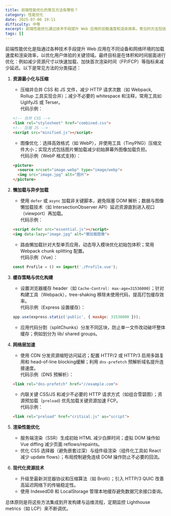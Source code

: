 ```yaml
---
title: 前端性能优化的常见方法有哪些？
category: 性能优化
date: 2025-07-06 19:11
difficulty: 中等
excerpt: 前端性能优化通过技术手段提升 Web 应用的加载速度和渲染效率。常见的方法包括资源压缩、懒加载、缓存策略和网络加速等。
tags: []
---
```

前端性能优化是指通过各种技术手段提升 Web 应用在不同设备和网络环境的加载速度和渲染效率，以优化用户体验的关键领域。最终目标是在体积和时间层面进行优化：例如减少资源尺寸以快速加载、加快首次渲染时间（FP/FCP）等指标来减少延迟。以下是常见方法的分类描述：

1. **资源最小化与压缩**  
   - 压缩并合并 CSS 和 JS 文件，减少 HTTP 请求次数（如 Webpack, Rollup 工具实现合并）；减少不必要的 whitespace 和注释，常用工具如 UglifyJS 或 Terser。  
   代码示例：  
   
   ```html
   <!-- 合并 CSS -->
   <link rel="stylesheet" href="combined.css">
   <!-- 压缩 JS -->
   <script src="minified.js"></script>
   ```  
   - 图像优化：选择高效格式（如 WebP），并使用工具（TinyPNG）压缩文件大小；实现方式包括图片懒加载减少初始屏幕外图像加载负担。  
   代码示例（WebP 格式支持）：  
   
   ```html
   <picture>
     <source srcset="image.webp" type="image/webp">
     <img src="image.jpg" alt="图片">
   </picture>
   ```  

2. **懒加载与异步加载**  
   - 使用 `defer` 或 `async` 加载非关键脚本，避免阻塞 DOM 解析；数据与图像懒加载技术（如 IntersectionObserver API）延迟资源直到进入视口（viewport）再加载。  
   代码示例：  
   
   ```html
   <script defer src="essential.js"></script>
   <img data-lazy="image.jpg" alt="懒加载图像">
   ```  
   - 路由懒加载针对大型单页应用，动态导入模块优化初始包体积；常用 Webpack chunk splitting 配置。  
   代码示例（Vue）：  
   
   ```javascript
   const Profile = () => import('./Profile.vue');
   ```  

3. **缓存策略与优化构建**  
   - 设置浏览器缓存 header（如 `Cache-Control: max-age=31536000`）；针对构建工具（Webpack），tree-shaking 移除未使用代码，提高打包缓存效率。  
   代码示例（Express 设置缓存）：  
   
   ```javascript
   app.use(express.static('public', { maxAge: 31536000 }));
   ```  
   - 应用代码分割（splitChunks）分发不同区块，防止单一文件改动破坏整体缓存；例如划分为 lib/ shared groups。  

4. **网络层加速**  
   - 使用 CDN 分发资源缩短访问延迟；配置 HTTP/2 或 HTTP/3 启用多路复用和 head-of-line blocking缓解；利用 `dns-prefetch` 预解析域名提升连接速度。  
   代码示例（DNS 预解析）：  
   
   ```html
   <link rel="dns-prefetch" href="//example.com">
   ```  
   - 内联关键 CSS/JS 和减少不必要的 HTTP 请求方式（如组合雪碧图）；资源预加载（`preload`) 优先加载关键资源加速 FCP。  
   代码示例：  
   
   ```html
   <link rel="preload" href="critical.js" as="script">
   ```  

5. **渲染性能优化**  
   - 服务端渲染（SSR）生成初始 HTML 减少白屏时间；虚拟 DOM 操作如 Vue diffing 减少页面 reflows/repaints。  
   - 优化 CSS 选择器（避免嵌套过深）与组件级渲染（组件化工具如 React 减少 update flows）；布局控制避免连续 DOM 操作防止不必要的回流。  

6. **现代化资源技术**  
   - 升级至最新浏览器协议和压缩算法（如 Brotli）；引入 HTTP/3 QUIC 改善高延迟网络下的传输稳定性。  
   - 使用 IndexedDB 和 LocalStorage 管理本地缓存避免数据冗余接口查询。  

总体原则是将这些方法集成到开发构建与运维流程，定期监控 Lighthouse metrics（如 LCP）来不断调优。
